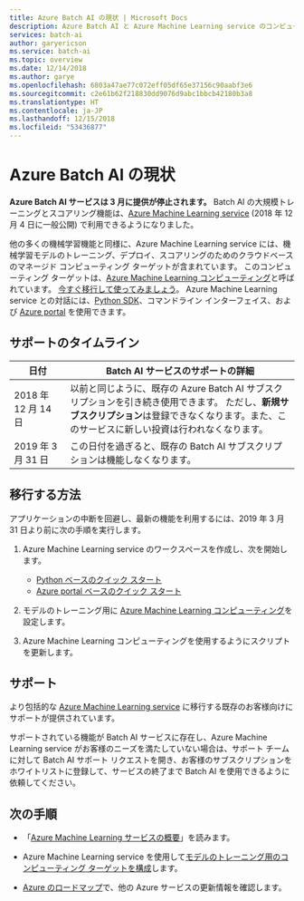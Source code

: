 ```yaml
---
title: Azure Batch AI の現状 | Microsoft Docs
description: Azure Batch AI と Azure Machine Learning service のコンピューティング オプションの現状について説明します。
services: batch-ai
author: garyericson
ms.service: batch-ai
ms.topic: overview
ms.date: 12/14/2018
ms.author: garye
ms.openlocfilehash: 6803a47ae77c072eff05df65e37156c90aabf3e6
ms.sourcegitcommit: c2e61b62f218830dd9076d9abc1bbcb42180b3a8
ms.translationtype: HT
ms.contentlocale: ja-JP
ms.lasthandoff: 12/15/2018
ms.locfileid: "53436877"
---
```

# <a name="whats-happening-to-azure-batch-ai"></a>Azure Batch AI の現状

**Azure Batch AI サービスは 3 月に提供が停止されます。** Batch AI の大規模トレーニングとスコアリング機能は、[Azure Machine Learning service](../machine-learning/service/overview-what-is-azure-ml.md) (2018 年 12 月 4 日に一般公開) で利用できるようになりました。

他の多くの機械学習機能と同様に、Azure Machine Learning service には、機械学習モデルのトレーニング、デプロイ、スコアリングのためのクラウドベースのマネージド コンピューティング ターゲットが含まれています。 このコンピューティング ターゲットは、[Azure Machine Learning コンピューティング](../machine-learning/service/how-to-set-up-training-targets.md#amlcompute)と呼ばれています。 [今すぐ移行して使ってみましょう](#migrate)。 Azure Machine Learning service との対話には、[Python SDK](../machine-learning/service/quickstart-create-workspace-with-python.md)、コマンドライン インターフェイス、および [Azure portal](../machine-learning/service/quickstart-get-started.md) を使用できます。

## <a name="support-timeline"></a>サポートのタイムライン

| 日付 | Batch AI サービスのサポートの詳細 |
| ---- |-----------------|
| 2018&nbsp;年 12 月&nbsp;14 日| 以前と同じように、既存の Azure Batch AI サブスクリプションを引き続き使用できます。 ただし、**新規サブスクリプション**は登録できなくなります。また、このサービスに新しい投資は行われなくなります。|
| 2019&nbsp;年 3 月&nbsp;31 日 | この日付を過ぎると、既存の Batch AI サブスクリプションは機能しなくなります。 |

<a name="migrate"></a>
## <a name="how-do-i-migrate"></a>移行する方法

アプリケーションの中断を回避し、最新の機能を利用するには、2019 年 3 月 31 日より前に次の手順を実行します。

1. Azure Machine Learning service のワークスペースを作成し、次を開始します。
    + [Python ベースのクイック スタート](../machine-learning/service/quickstart-create-workspace-with-python.md)
    + [Azure portal ベースのクイック スタート](../machine-learning/service/quickstart-get-started.md)

1. モデルのトレーニング用に [Azure Machine Learning コンピューティング](../machine-learning/service/how-to-set-up-training-targets.md#amlcompute)を設定します。

1. Azure Machine Learning コンピューティングを使用するようにスクリプトを更新します。

## <a name="support"></a>サポート

より包括的な [Azure Machine Learning service](https://aka.ms/aml-docs) に移行する既存のお客様向けにサポートが提供されています。

サポートされている機能が Batch AI サービスに存在し、Azure Machine Learning service がお客様のニーズを満たしていない場合は、サポート チームに対して Batch AI サポート リクエストを開き、お客様のサブスクリプションをホワイトリストに登録して、サービスの終了まで Batch AI を使用できるように依頼してください。

## <a name="next-steps"></a>次の手順

+ 「[Azure Machine Learning サービスの概要](../machine-learning/service/overview-what-is-azure-ml.md)」を読みます。

+ Azure Machine Learning service を使用して[モデルのトレーニング用のコンピューティング ターゲットを構成](../machine-learning/service/how-to-set-up-training-targets.md)します。

+ [Azure のロードマップ](https://azure.microsoft.com/updates/)で、他の Azure サービスの更新情報を確認します。
